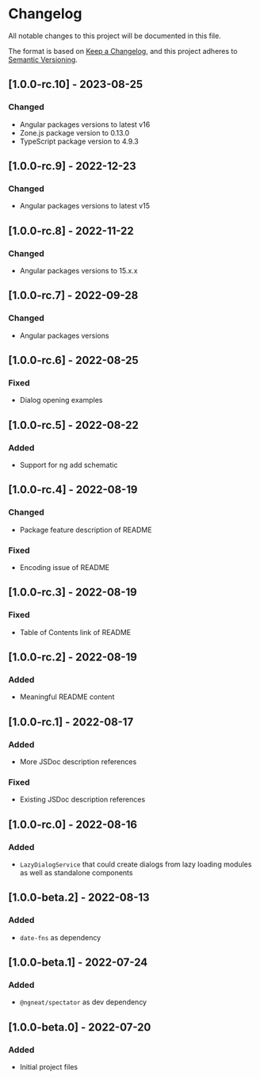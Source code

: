 # Changelog

All notable changes to this project will be documented in this file.

The format is based on [Keep a Changelog](https://keepachangelog.com/en/1.0.0/),
and this project adheres to [Semantic Versioning](https://semver.org/spec/v2.0.0.html).

## [1.0.0-rc.10] - 2023-08-25

### Changed

- Angular packages versions to latest v16
- Zone.js package version to 0.13.0
- TypeScript package version to 4.9.3

## [1.0.0-rc.9] - 2022-12-23

### Changed

- Angular packages versions to latest v15

## [1.0.0-rc.8] - 2022-11-22

### Changed

- Angular packages versions to 15.x.x

## [1.0.0-rc.7] - 2022-09-28

### Changed

- Angular packages versions

## [1.0.0-rc.6] - 2022-08-25

### Fixed

- Dialog opening examples

## [1.0.0-rc.5] - 2022-08-22

### Added

- Support for ng add schematic

## [1.0.0-rc.4] - 2022-08-19

### Changed

- Package feature description of README

### Fixed

- Encoding issue of README

## [1.0.0-rc.3] - 2022-08-19

### Fixed

- Table of Contents link of README

## [1.0.0-rc.2] - 2022-08-19

### Added

- Meaningful README content

## [1.0.0-rc.1] - 2022-08-17

### Added

- More JSDoc description references

### Fixed

- Existing JSDoc description references

## [1.0.0-rc.0] - 2022-08-16

### Added

- `LazyDialogService` that could create dialogs from lazy loading modules as well as standalone components

## [1.0.0-beta.2] - 2022-08-13

### Added

- `date-fns` as dependency

## [1.0.0-beta.1] - 2022-07-24

### Added

- `@ngneat/spectator` as dev dependency

## [1.0.0-beta.0] - 2022-07-20

### Added

- Initial project files
